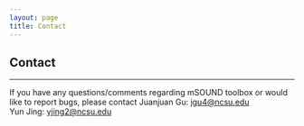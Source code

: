 ```yaml
---
layout: page        
title: Contact           
---
```

## Contact ##            
***                 
If you have any questions/comments regarding mSOUND toolbox or would like to report bugs, please contact
Juanjuan Gu: jgu4@ncsu.edu               
Yun Jing: yjing2@ncsu.edu       
&nbsp;    
&nbsp;  
&nbsp;          
&nbsp;                
&nbsp;    
&nbsp;  
&nbsp;          
&nbsp;      
&nbsp;    
&nbsp;  
&nbsp;          
&nbsp;            
&nbsp;        
          
          
             

            


          
           
                                                                      
          
